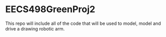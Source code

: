 EECS498GreenProj2
=================

This repo will include all of the code that will be used to model, model and drive a drawing robotic arm. 
